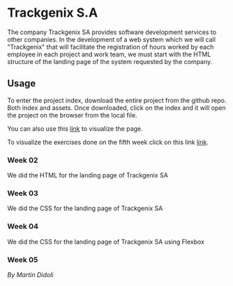 # Trackgenix S.A
The company Trackgenix SA provides software development services to other companies.
In the development of a web system which we will call "Trackgenix" that will facilitate the
registration of hours worked by each employee in each project and work team, we must start with the
HTML structure of the landing page of the system requested by the company.
## Usage
To enter the project index, download the entire project from the github repo. Both index and assets. Once downloaded, click on the index and it will open the project on the browser from the local file.

You can also use this [link](https://martindidoli.github.io/BaSP-M2022-Etapa-1/semana-04/index.html) to visualize the page.

To visualize the exercises done on the fifth week click on this link [link]().
### Week 02
We did the HTML for the landing page of Trackgenix SA
### Week 03
We did the CSS for the landing page of Trackgenix SA
### Week 04
We did the CSS for the landing page of Trackgenix SA using Flexbox
### Week 05

_By Martín Didoli_